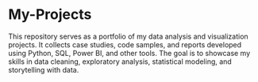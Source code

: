 # My-Projects
This repository serves as a portfolio of my data analysis and visualization projects. It collects case studies, code samples, and reports developed using Python, SQL, Power BI, and other tools. The goal is to showcase my skills in data cleaning, exploratory analysis, statistical modeling, and storytelling with data.
